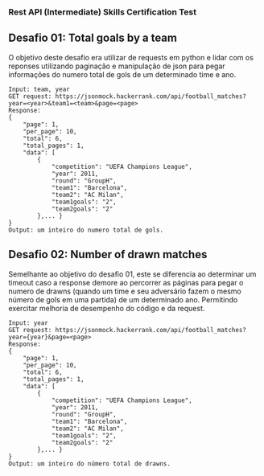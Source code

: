 ### Rest API (Intermediate) Skills Certification Test
## Desafio 01: Total goals by a team
O objetivo deste desafio era utilizar de requests em python e lidar com os reponses utilizando paginação e manipulação de json para pegar informações do numero total de gols de um determinado time e ano.

```
Input: team, year
GET request: https://jsonmock.hackerrank.com/api/football_matches?year=<year>&team1=<team>&page=<page>
Response:
{
    "page": 1,
    "per_page": 10,
    "total": 6,
    "total_pages": 1,
    "data": [
        {
            "competition": "UEFA Champions League",
            "year": 2011,
            "round": "GroupH",
            "team1": "Barcelona",
            "team2": "AC Milan",
            "team1goals": "2",
            "team2goals": "2"
        },... }
}
Output: um inteiro do numero total de gols.
```

## Desafio 02: Number of drawn matches

Semelhante ao objetivo do desafio 01, este se diferencia ao determinar um timeout caso a response demore ao percorrer as páginas para pegar o numero de drawns (quando um time e seu adversário fazem o mesmo número de gols em uma partida) de um determinado ano. Permitindo exercitar melhoria de desempenho do código e da request.

```
Input: year
GET request: https://jsonmock.hackerrank.com/api/football_matches?year={year}&page=<page>
Response:
{
    "page": 1,
    "per_page": 10,
    "total": 6,
    "total_pages": 1,
    "data": [
        {
            "competition": "UEFA Champions League",
            "year": 2011,
            "round": "GroupH",
            "team1": "Barcelona",
            "team2": "AC Milan",
            "team1goals": "2",
            "team2goals": "2"
        },... }
}
Output: um inteiro do número total de drawns.
```


